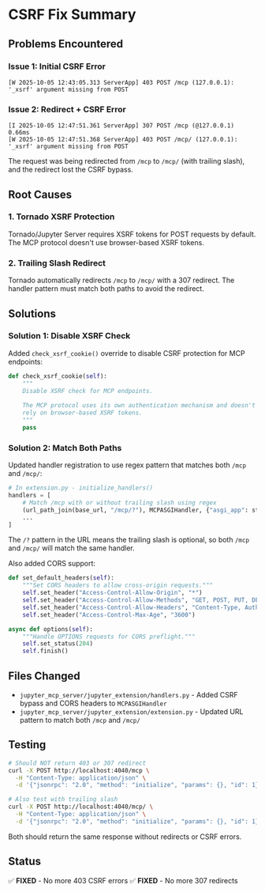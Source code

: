 # CSRF Fix Summary

## Problems Encountered

### Issue 1: Initial CSRF Error
```
[W 2025-10-05 12:43:05.313 ServerApp] 403 POST /mcp (127.0.0.1): '_xsrf' argument missing from POST
```

### Issue 2: Redirect + CSRF Error
```
[I 2025-10-05 12:47:51.361 ServerApp] 307 POST /mcp (@127.0.0.1) 0.66ms
[W 2025-10-05 12:47:51.368 ServerApp] 403 POST /mcp/ (127.0.0.1): '_xsrf' argument missing from POST
```

The request was being redirected from `/mcp` to `/mcp/` (with trailing slash), and the redirect lost the CSRF bypass.

## Root Causes

### 1. Tornado XSRF Protection
Tornado/Jupyter Server requires XSRF tokens for POST requests by default. The MCP protocol doesn't use browser-based XSRF tokens.

### 2. Trailing Slash Redirect
Tornado automatically redirects `/mcp` to `/mcp/` with a 307 redirect. The handler pattern must match both paths to avoid the redirect.

## Solutions

### Solution 1: Disable XSRF Check
Added `check_xsrf_cookie()` override to disable CSRF protection for MCP endpoints:

```python
def check_xsrf_cookie(self):
    """
    Disable XSRF check for MCP endpoints.
    
    The MCP protocol uses its own authentication mechanism and doesn't
    rely on browser-based XSRF tokens.
    """
    pass
```

### Solution 2: Match Both Paths
Updated handler registration to use regex pattern that matches both `/mcp` and `/mcp/`:

```python
# In extension.py - initialize_handlers()
handlers = [
    # Match /mcp with or without trailing slash using regex
    (url_path_join(base_url, "/mcp/?"), MCPASGIHandler, {"asgi_app": starlette_app}),
    ...
]
```

The `/?` pattern in the URL means the trailing slash is optional, so both `/mcp` and `/mcp/` will match the same handler.

Also added CORS support:

```python
def set_default_headers(self):
    """Set CORS headers to allow cross-origin requests."""
    self.set_header("Access-Control-Allow-Origin", "*")
    self.set_header("Access-Control-Allow-Methods", "GET, POST, PUT, DELETE, OPTIONS")
    self.set_header("Access-Control-Allow-Headers", "Content-Type, Authorization")
    self.set_header("Access-Control-Max-Age", "3600")

async def options(self):
    """Handle OPTIONS requests for CORS preflight."""
    self.set_status(204)
    self.finish()
```

## Files Changed
- `jupyter_mcp_server/jupyter_extension/handlers.py` - Added CSRF bypass and CORS headers to `MCPASGIHandler`
- `jupyter_mcp_server/jupyter_extension/extension.py` - Updated URL pattern to match both `/mcp` and `/mcp/`

## Testing
```bash
# Should NOT return 403 or 307 redirect
curl -X POST http://localhost:4040/mcp \
  -H "Content-Type: application/json" \
  -d '{"jsonrpc": "2.0", "method": "initialize", "params": {}, "id": 1}'

# Also test with trailing slash
curl -X POST http://localhost:4040/mcp/ \
  -H "Content-Type: application/json" \
  -d '{"jsonrpc": "2.0", "method": "initialize", "params": {}, "id": 1}'
```

Both should return the same response without redirects or CSRF errors.

## Status
✅ **FIXED** - No more 403 CSRF errors
✅ **FIXED** - No more 307 redirects
